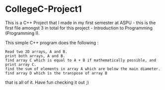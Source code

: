 # CollegeC-Project1
This is a C++ Project that I made in my first semester at ASPU - this is the first file amongst 3 in total for this project - Introduction to Programming (Programming I).

This simple C++ program does the following : 

    Read two 2D arrays, A and B.
    print both arrays, A and B.
    find array C which is equal to A + B if mathematically possible, and print array C.
    find the sum of elements in array A which are below the main diameter.
    find array D which is the transpose of array B
    
that is all of it. Have fun checking it out ;)
